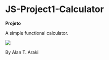 # JS-Project1-Calculator

<b>Projeto</b>

A simple functional calculator.

<img src="https://prnt.sc/pj2av9">

By Alan T. Araki
